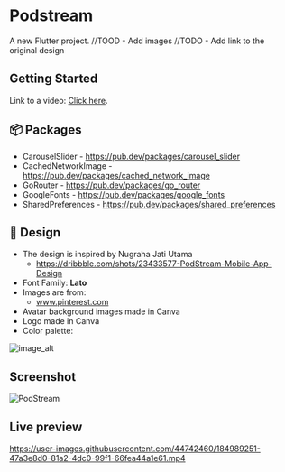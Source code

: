 # Podstream

A new Flutter project.
//TOOD - Add images
//TODO - Add link to the original design

## Getting Started
Link to a video: [Click here](https://www.canva.com/design/DAGmTZ-7iuU/jEGlz2IdyXsi2du-4D6Hyw/watch?utm_content=DAGmTZ-7iuU&utm_campaign=share_your_design&utm_medium=link2&utm_source=shareyourdesignpanel).



## :package: Packages
- CarouselSlider - https://pub.dev/packages/carousel_slider
- CachedNetworkImage - https://pub.dev/packages/cached_network_image
- GoRouter - https://pub.dev/packages/go_router
- GoogleFonts - https://pub.dev/packages/google_fonts
- SharedPreferences - https://pub.dev/packages/shared_preferences

##  :art: Design
- The design is inspired by Nugraha Jati Utama 
  - https://dribbble.com/shots/23433577-PodStream-Mobile-App-Design
- Font Family: **Lato**
- Images are from:
  - www.pinterest.com
- Avatar background images made in Canva
- Logo made in Canva
- Color palette:

![image_alt](https://colorhunt.co/palette/f1ba88e9f5be81e7af03a791)

## Screenshot
![PodStream](https://github.com/rragnarsd/school_app/blob/cd63195302168525fa627096f52cd33d6fd7c927/podstream.jpg)

## Live preview
https://user-images.githubusercontent.com/44742460/184989251-47a3e8d0-81a2-4dc0-99f1-66fea44a1e61.mp4
